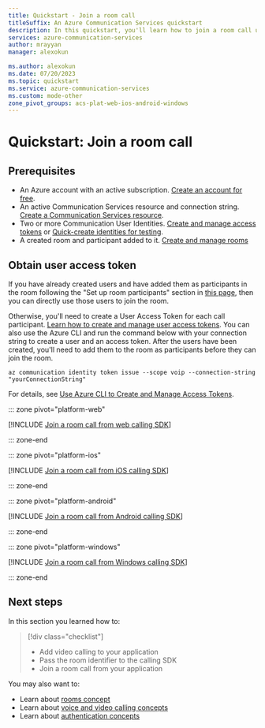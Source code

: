 ```yaml
---
title: Quickstart - Join a room call
titleSuffix: An Azure Communication Services quickstart
description: In this quickstart, you'll learn how to join a room call using web or native mobile calling SDKs
services: azure-communication-services
author: mrayyan
manager: alexokun

ms.author: alexokun
ms.date: 07/20/2023
ms.topic: quickstart
ms.service: azure-communication-services
ms.custom: mode-other
zone_pivot_groups: acs-plat-web-ios-android-windows
---
```


# Quickstart: Join a room call


## Prerequisites

- An Azure account with an active subscription. [Create an account for free](https://azure.microsoft.com/free/?WT.mc_id=A261C142F).
- An active Communication Services resource and connection string. [Create a Communication Services resource](../create-communication-resource.md).
- Two or more Communication User Identities. [Create and manage access tokens](../identity/access-tokens.md) or [Quick-create identities for testing](../identity/quick-create-identity.md).
- A created room and participant added to it. [Create and manage rooms](get-started-rooms.md)


## Obtain user access token
If you have already created users and have added them as participants in the room following the "Set up room participants" section in [this page](./get-started-rooms.md), then you can directly use those users to join the room.

Otherwise, you'll need to create a User Access Token for each call participant. [Learn how to create and manage user access tokens](../identity/access-tokens.md). You can also use the Azure CLI and run the command below with your connection string to create a user and an access token. After the users have been created, you'll need to add them to the room as participants before they can join the room.

```azurecli-interactive
az communication identity token issue --scope voip --connection-string "yourConnectionString"
```

For details, see [Use Azure CLI to Create and Manage Access Tokens](../identity/access-tokens.md?pivots=platform-azcli).


::: zone pivot="platform-web"

[!INCLUDE [Join a room call from web calling SDK](./includes/rooms-quickstart-call-web.md)]

::: zone-end

::: zone pivot="platform-ios"

[!INCLUDE [Join a room call from iOS calling SDK](./includes/rooms-quickstart-call-ios.md)]

::: zone-end

::: zone pivot="platform-android"

[!INCLUDE [Join a room call from Android calling SDK](./includes/rooms-quickstart-call-android.md)]

::: zone-end

::: zone pivot="platform-windows"

[!INCLUDE [Join a room call from Windows calling SDK](./includes/rooms-quickstart-call-windows.md)]

::: zone-end

## Next steps

In this section you learned how to:
> [!div class="checklist"]
> - Add video calling to your application
> - Pass the room identifier to the calling SDK
> - Join a room call from your application

You may also want to:
 - Learn about [rooms concept](../../concepts/rooms/room-concept.md)
 - Learn about [voice and video calling concepts](../../concepts/voice-video-calling/about-call-types.md)
 - Learn about [authentication concepts](../../concepts/authentication.md)
